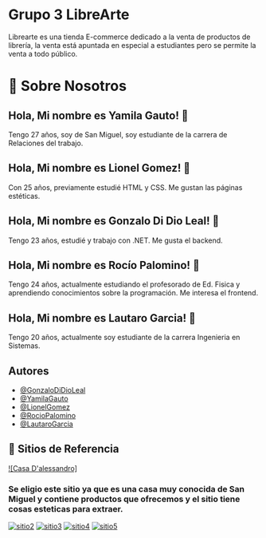 # Grupo 3 LibreArte

Librearte es una tienda E-commerce dedicado a la venta de productos de librería, la venta está apuntada en especial a estudiantes pero se permite la venta a todo público.



# 🚀 Sobre Nosotros

## Hola, Mi nombre es Yamila Gauto! 👋
Tengo 27 años, soy de San Miguel, soy estudiante de la carrera de Relaciones del trabajo.
## Hola, Mi nombre es Lionel Gomez! 👋
Con 25 años, previamente estudié HTML y CSS. Me gustan las páginas estéticas.
## Hola, Mi nombre es Gonzalo Di Dio Leal! 👋
Tengo 23 años, estudié y trabajo con .NET. Me gusta el backend.
## Hola, Mi nombre es Rocío Palomino! 👋
Tengo 24 años, actualmente estudiando el profesorado de Ed. Fisica y aprendiendo conocimientos sobre la programación. Me interesa el frontend.
## Hola, Mi nombre es Lautaro Garcia! 👋
Tengo 20 años, actualmente soy estudiante de la carrera Ingenieria en Sistemas.
## Autores

- [@GonzaloDiDioLeal](https://github.com/gonzadidio)
- [@YamilaGauto](https://github.com/yamila-gauto)
- [@LionelGomez](https://github.com/LionelSGomez)
- [@RocioPalomino](https://github.com/rochipalomino)
- [@LautaroGarcia](https://github.com/lautarodpr)


## 🔗 Sitios de Referencia 
[![Casa D'alessandro]](https://www.casadalessandro.com.ar/)
### Se eligio este sitio ya que es una casa muy conocida de San Miguel y contiene productos que ofrecemos y el sitio tiene cosas esteticas para extraer.
[![sitio2](https://img.shields.io/badge/sitio2-0A66C2?style=for-the-badge&logo=linkedin&logoColor=white)](https://www.linkedin.com/)
[![sitio3](https://img.shields.io/badge/sitio3-1DA1F2?style=for-the-badge&logo=twitter&logoColor=white)](https://twitter.com/)
[![sitio4](https://img.shields.io/badge/sitio4-FF0000?style=for-the-badge&logo=instagram&logoColor=white)](https://twitter.com/)
[![sitio5](https://img.shields.io/badge/sitio5-$FF0000?style=for-the-badge&logo=instagram&logoColor=white)](https://twitter.com/)
